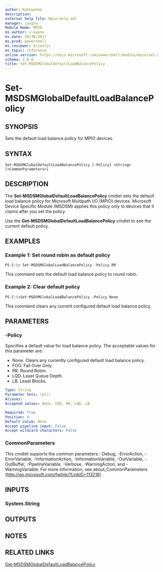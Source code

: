 ```yaml
---
author: Kateyanne
description: 
external help file: Mpio-help.xml
manager: jasgro
Module Name: MPIO
ms.author: v-kaunu
ms.date: 10/30/2017
ms.prod: powershell
ms.reviewer: brianlic
ms.topic: reference
online version: https://docs.microsoft.com/powershell/module/mpio/set-msdsmglobaldefaultloadbalancepolicy?view=windowsserver2012r2-ps&wt.mc_id=ps-gethelp
schema: 2.0.0
title: Set-MSDSMGlobalDefaultLoadBalancePolicy
---
```


# Set-MSDSMGlobalDefaultLoadBalancePolicy

## SYNOPSIS
Sets the default load balance policy for MPIO devices.

## SYNTAX

```
Set-MSDSMGlobalDefaultLoadBalancePolicy [-Policy] <String> [<CommonParameters>]
```

## DESCRIPTION
The **Set-MSDSMGlobalDefaultLoadBalancePolicy** cmdlet sets the default load balance policy for Microsoft Multipath I/O (MPIO) devices.
Microsoft Device Specific Module (MSDSM) applies this policy only to devices that it claims after you set the policy.

Use the **Get-MSDSMGlobalDefaultLoadBalancePolicy** cmdlet to see the current default policy.

## EXAMPLES

### Example 1: Set round robin as default policy
```
PS C:\> Set-MSDSMGlobalLoadBalancePolicy -Policy RR
```

This command sets the default load balance policy to round robin.

### Example 2: Clear default policy
```
PS C:\>Set-MSDSMGlobalLoadBalancePolicy -Policy None
```

This command clears any current configured default load balance policy.

## PARAMETERS

### -Policy
Specifies a default value for load balance policy.
The acceptable values for this parameter are:

- None.
Clears any currently configured default load balance policy.
- FOO.
Fail Over Only. 
- RR.
Round Robin.
- LQD.
Least Queue Depth.
- LB.
Least Blocks.

```yaml
Type: String
Parameter Sets: (All)
Aliases: 
Accepted values: None, FOO, RR, LQD, LB

Required: True
Position: 0
Default value: None
Accept pipeline input: False
Accept wildcard characters: False
```

### CommonParameters
This cmdlet supports the common parameters: -Debug, -ErrorAction, -ErrorVariable, -InformationAction, -InformationVariable, -OutVariable, -OutBuffer, -PipelineVariable, -Verbose, -WarningAction, and -WarningVariable. For more information, see about_CommonParameters (http://go.microsoft.com/fwlink/?LinkID=113216).

## INPUTS

### System.String

## OUTPUTS

## NOTES

## RELATED LINKS

[Get-MSDSMGlobalDefaultLoadBalancePolicy](./Get-MSDSMGlobalDefaultLoadBalancePolicy.md)

